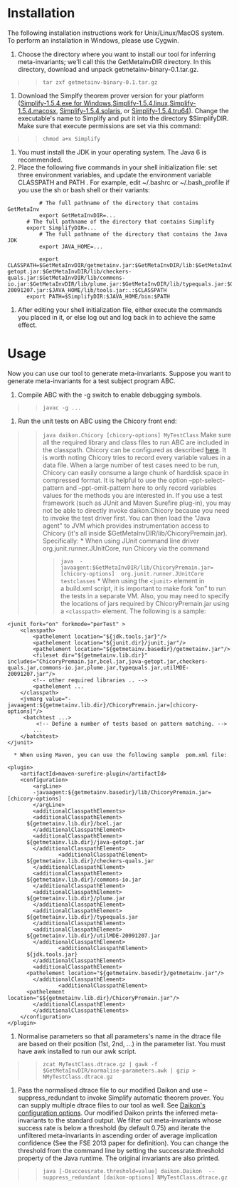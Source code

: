 # Installation #
The following installation instructions work for Unix/Linux/MacOS system.  To perform an installation in Windows, please use Cygwin.
  1. Choose the directory where you want to install our tool for inferring meta-invariants; we'll call this the GetMetaInvDIR directory. In this directory, download and unpack getmetainv-binary-0.1.tar.gz.
> > `tar zxf getmetainv-binary-0.1.tar.gz`
  1. Download the Simplfy theorem prover version for your platform ([Simplify-1.5.4.exe for Windows](https://docs.google.com/file/d/0B2Usw02WBShXajMwNTBYRFNic2M/edit?usp=sharing),[Simplify-1.5.4.linux](https://docs.google.com/file/d/0B2Usw02WBShXeV9fMGUtTnhyTU0/edit?usp=sharing),[Simplify-1.5.4.macosx](https://docs.google.com/file/d/0B2Usw02WBShXdk56ZXdIR0J5ZWs/edit?usp=sharing), [Simplify-1.5.4.solaris](https://docs.google.com/file/d/0B2Usw02WBShXUlFfWGtYNmlQWEk/edit?usp=sharing), or [Simplify-1.5.4.tru64](https://docs.google.com/file/d/0B2Usw02WBShXcUY1bl9hbUJHOEk/edit?usp=sharing)). Change the executable's name to Simplify and put it into the directory $SimplifyDIR.  Make sure that execute permissions are set via this command:
> > `chmod a+x Simplify`
  1. You must install the JDK in your operating system. The Java 6 is recommended.
  1. Place the following five commands in your shell initialization file: set three environment variables, and update the environment variable CLASSPATH and PATH .  For example,  edit ~/.bashrc or ~/.bash\_profile if you use the sh or bash shell or their variants:
```
          # The full pathname of the directory that contains GetMetaInv
          export GetMetaInvDIR=...
	  # The full pathname of the directory that contains Simplify
	  export SimplifyDIR=...
          # The full pathname of the directory that contains the Java JDK
          export JAVA_HOME=...
          
          export CLASSPATH=$GetMetaInvDIR/getmetainv.jar:$GetMetaInvDIR/lib:$GetMetaInvDIR/lib/bcel.jar:$GetMetaInvDIR/lib/java-getopt.jar:$GetMetaInvDIR/lib/checkers-quals.jar:$GetMetaInvDIR/lib/commons-io.jar:$GetMetaInvDIR/lib/plume.jar:$GetMetaInvDIR/lib/typequals.jar:$GetMetaInvDIR/lib/utilMDE-20091207.jar:$JAVA_HOME/lib/tools.jar:.:$CLASSPATH 
	  export PATH=$SimplifyDIR:$JAVA_HOME/bin:$PATH
```
  1. After editing your shell initialization file, either execute the commands you placed in it, or else log out and log back in to achieve the same effect.

# Usage #

Now you can use our tool to generate meta-invariants.  Suppose you want to generate meta-invariants for a test subject program ABC.
  1. Compile ABC with the -g switch to enable debugging symbols.
> > `javac -g ...`
  1. Run the unit tests on ABC using the Chicory front end:
> > `java daikon.Chicory [chicory-options] MyTestClass`
> > Make sure all the required library and class files to run ABC are included in the classpath.  Chicory can be configured as described [here](http://groups.csail.mit.edu/pag/daikon/download/doc/daikon.html#Chicory-options).
> > It is worth noting Chicory tries to record every variable values in a data file.  When a large number of test cases need to be run, Chicory can easily consume a large chunk of harddisk space in compressed format.  It is helpful to use the option –ppt-select-pattern and –ppt-omit-pattern here to only record variables values for the methods you are interested in.
> > If you use a test framework (such as JUnit and Maven Surefire plug-in), you may not be able to directly invoke daikon.Chicory because you need to invoke the test driver first. You can then load the "Java agent" to JVM which provides instrumentation access to Chicory (it's all inside $GetMetaInvDIR/lib/ChicoryPremain.jar). Specifically:
      * When using JUnit command line driver org.junit.runner.JUnitCore, run Chicory via the command
> > > `java  -javaagent:$GetMetaInvDIR/lib/ChicoryPremain.jar=[chicory-options]  org.junit.runner.JUnitCore testclasses`
      * When using the `<junit>` element in a build.xml script, it is important to make fork “on” to run the tests in a separate VM. Also, you may need to specify the locations of jars required by ChicoryPremain.jar using a `<classpath>` element. The following is a sample:
```
<junit fork="on" forkmode="perTest" > 
    <classpath> 
        <pathelement location="${jdk.tools.jar}"/> 
        <pathelement location="${junit.dir}/junit.jar"/> 
        <pathelement location="${getmetainv.basedir}/getmetainv.jar"/> 
        <fileset dir="${getmetainv.lib.dir}" includes="ChicoryPremain.jar,bcel.jar,java-getopt.jar,checkers-quals.jar,commons-io.jar,plume.jar,typequals.jar,utilMDE-20091207.jar"/>
        <!-- other required libraries .. -->
        <pathelement ... 
    </classpath> 
    <jvmarg value="-javaagent:${getmetainv.lib.dir}/ChicoryPremain.jar=[chicory-options]"/> 
     <batchtest ...> 
         <!-- Define a number of tests based on pattern matching. -->
        ...
    </batchtest> 
</junit> 
```
      * When using Maven, you can use the following sample  pom.xml file:
```
<plugin>
    <artifactId>maven-surefire-plugin</artifactId>
    <configuration>
        <argLine>
        -javaagent:${getmetainv.basedir}/lib/ChicoryPremain.jar=[chicory-options]
        </argLine>
        <additionalClasspathElements>
        <additionalClasspathElement>
	  ${getmetainv.lib.dir}/bcel.jar
        </additionalClasspathElement>
        <additionalClasspathElement>
	  ${getmetainv.lib.dir}/java-getopt.jar
        </additionalClasspathElement>
                <additionalClasspathElement>
	  ${getmetainv.lib.dir}/checkers-quals.jar
        </additionalClasspathElement>
        <additionalClasspathElement>
	  ${getmetainv.lib.dir}/commons-io.jar
        </additionalClasspathElement>
        <additionalClasspathElement>
	  ${getmetainv.lib.dir}/plume.jar
        </additionalClasspathElement>
        <additionalClasspathElement>
	  ${getmetainv.lib.dir}/typequals.jar
        </additionalClasspathElement>
        <additionalClasspathElement>
	  ${getmetainv.lib.dir}/utilMDE-20091207.jar
        </additionalClasspathElement>
                <additionalClasspathElement>
	  ${jdk.tools.jar}
        </additionalClasspathElement>
        <additionalClasspathElement>
	  <pathelement location="${getmetainv.basedir}/getmetainv.jar"/> 
        </additionalClasspathElement>
                <additionalClasspathElement>
	  <pathelement location="$${getmetainv.lib.dir}/ChicoryPremain.jar"/> 
        </additionalClasspathElement>
        </additionalClasspathElements>
    </configuration>
</plugin>
```
  1. Normalise parameters so that all parameters's name in the dtrace file are based on their position (1st, 2nd, ...) in the parameter list.   You must have awk installed to run our awk script.

> > `zcat MyTestClass.dtrace.gz | gawk -f $GetMetaInvDIR/normalise-parameters.awk | gzip > NMyTestClass.dtrace.gz`
  1. Pass the normalised dtrace file to our modified Daikon and use –suppress\_redundant to invoke Simplify automatic theorem prover.  You can supply multiple dtrace files to our tool as well. See [Daikon's configuration options](http://groups.csail.mit.edu/pag/daikon/download/doc/daikon.html#Configuration-options).  Our modified Daikon prints the inferred meta-invariants to the standard output. We filter out meta-invariants whose success rate is below a threshold (by default 0.75) and iterate the unfiltered meta-invariants in ascending order of average implication confidence (See the FSE 2013 paper for definition). You can change the threshold from the command line by setting the successrate.threshold property of the Java runtime. The original invariants are also printed.
> > `java [-Dsuccessrate.threshold=value] daikon.Daikon  --suppress_redundant [daikon-options] NMyTestClass.dtrace.gz`
